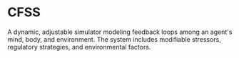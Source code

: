 # CFSS
A dynamic, adjustable simulator modeling feedback loops among an agent's mind, body, and environment. The system includes modifiable stressors, regulatory strategies, and environmental factors. 
